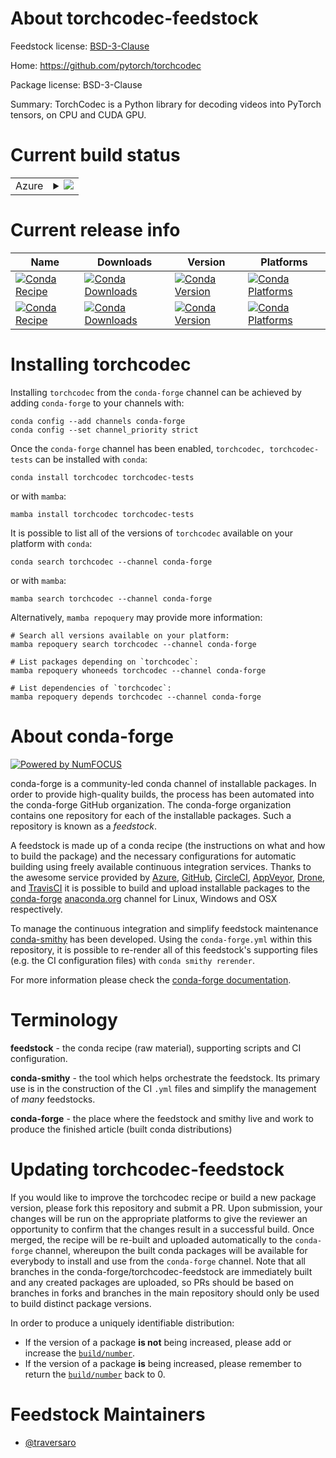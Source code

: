 About torchcodec-feedstock
==========================

Feedstock license: [BSD-3-Clause](https://github.com/conda-forge/torchcodec-feedstock/blob/main/LICENSE.txt)

Home: https://github.com/pytorch/torchcodec

Package license: BSD-3-Clause

Summary: TorchCodec is a Python library for decoding videos into PyTorch tensors, on CPU and CUDA GPU.

Current build status
====================


<table>
    
  <tr>
    <td>Azure</td>
    <td>
      <details>
        <summary>
          <a href="https://dev.azure.com/conda-forge/feedstock-builds/_build/latest?definitionId=25291&branchName=main">
            <img src="https://dev.azure.com/conda-forge/feedstock-builds/_apis/build/status/torchcodec-feedstock?branchName=main">
          </a>
        </summary>
        <table>
          <thead><tr><th>Variant</th><th>Status</th></tr></thead>
          <tbody><tr>
              <td>linux_64_cuda_compiler_version12.6python3.10.____cpython</td>
              <td>
                <a href="https://dev.azure.com/conda-forge/feedstock-builds/_build/latest?definitionId=25291&branchName=main">
                  <img src="https://dev.azure.com/conda-forge/feedstock-builds/_apis/build/status/torchcodec-feedstock?branchName=main&jobName=linux&configuration=linux%20linux_64_cuda_compiler_version12.6python3.10.____cpython" alt="variant">
                </a>
              </td>
            </tr><tr>
              <td>linux_64_cuda_compiler_version12.6python3.11.____cpython</td>
              <td>
                <a href="https://dev.azure.com/conda-forge/feedstock-builds/_build/latest?definitionId=25291&branchName=main">
                  <img src="https://dev.azure.com/conda-forge/feedstock-builds/_apis/build/status/torchcodec-feedstock?branchName=main&jobName=linux&configuration=linux%20linux_64_cuda_compiler_version12.6python3.11.____cpython" alt="variant">
                </a>
              </td>
            </tr><tr>
              <td>linux_64_cuda_compiler_version12.6python3.12.____cpython</td>
              <td>
                <a href="https://dev.azure.com/conda-forge/feedstock-builds/_build/latest?definitionId=25291&branchName=main">
                  <img src="https://dev.azure.com/conda-forge/feedstock-builds/_apis/build/status/torchcodec-feedstock?branchName=main&jobName=linux&configuration=linux%20linux_64_cuda_compiler_version12.6python3.12.____cpython" alt="variant">
                </a>
              </td>
            </tr><tr>
              <td>linux_64_cuda_compiler_version12.6python3.13.____cp313</td>
              <td>
                <a href="https://dev.azure.com/conda-forge/feedstock-builds/_build/latest?definitionId=25291&branchName=main">
                  <img src="https://dev.azure.com/conda-forge/feedstock-builds/_apis/build/status/torchcodec-feedstock?branchName=main&jobName=linux&configuration=linux%20linux_64_cuda_compiler_version12.6python3.13.____cp313" alt="variant">
                </a>
              </td>
            </tr><tr>
              <td>linux_64_cuda_compiler_versionNonepython3.10.____cpython</td>
              <td>
                <a href="https://dev.azure.com/conda-forge/feedstock-builds/_build/latest?definitionId=25291&branchName=main">
                  <img src="https://dev.azure.com/conda-forge/feedstock-builds/_apis/build/status/torchcodec-feedstock?branchName=main&jobName=linux&configuration=linux%20linux_64_cuda_compiler_versionNonepython3.10.____cpython" alt="variant">
                </a>
              </td>
            </tr><tr>
              <td>linux_64_cuda_compiler_versionNonepython3.11.____cpython</td>
              <td>
                <a href="https://dev.azure.com/conda-forge/feedstock-builds/_build/latest?definitionId=25291&branchName=main">
                  <img src="https://dev.azure.com/conda-forge/feedstock-builds/_apis/build/status/torchcodec-feedstock?branchName=main&jobName=linux&configuration=linux%20linux_64_cuda_compiler_versionNonepython3.11.____cpython" alt="variant">
                </a>
              </td>
            </tr><tr>
              <td>linux_64_cuda_compiler_versionNonepython3.12.____cpython</td>
              <td>
                <a href="https://dev.azure.com/conda-forge/feedstock-builds/_build/latest?definitionId=25291&branchName=main">
                  <img src="https://dev.azure.com/conda-forge/feedstock-builds/_apis/build/status/torchcodec-feedstock?branchName=main&jobName=linux&configuration=linux%20linux_64_cuda_compiler_versionNonepython3.12.____cpython" alt="variant">
                </a>
              </td>
            </tr><tr>
              <td>linux_64_cuda_compiler_versionNonepython3.13.____cp313</td>
              <td>
                <a href="https://dev.azure.com/conda-forge/feedstock-builds/_build/latest?definitionId=25291&branchName=main">
                  <img src="https://dev.azure.com/conda-forge/feedstock-builds/_apis/build/status/torchcodec-feedstock?branchName=main&jobName=linux&configuration=linux%20linux_64_cuda_compiler_versionNonepython3.13.____cp313" alt="variant">
                </a>
              </td>
            </tr><tr>
              <td>linux_aarch64_cuda_compiler_version12.6python3.10.____cpython</td>
              <td>
                <a href="https://dev.azure.com/conda-forge/feedstock-builds/_build/latest?definitionId=25291&branchName=main">
                  <img src="https://dev.azure.com/conda-forge/feedstock-builds/_apis/build/status/torchcodec-feedstock?branchName=main&jobName=linux&configuration=linux%20linux_aarch64_cuda_compiler_version12.6python3.10.____cpython" alt="variant">
                </a>
              </td>
            </tr><tr>
              <td>linux_aarch64_cuda_compiler_version12.6python3.11.____cpython</td>
              <td>
                <a href="https://dev.azure.com/conda-forge/feedstock-builds/_build/latest?definitionId=25291&branchName=main">
                  <img src="https://dev.azure.com/conda-forge/feedstock-builds/_apis/build/status/torchcodec-feedstock?branchName=main&jobName=linux&configuration=linux%20linux_aarch64_cuda_compiler_version12.6python3.11.____cpython" alt="variant">
                </a>
              </td>
            </tr><tr>
              <td>linux_aarch64_cuda_compiler_version12.6python3.12.____cpython</td>
              <td>
                <a href="https://dev.azure.com/conda-forge/feedstock-builds/_build/latest?definitionId=25291&branchName=main">
                  <img src="https://dev.azure.com/conda-forge/feedstock-builds/_apis/build/status/torchcodec-feedstock?branchName=main&jobName=linux&configuration=linux%20linux_aarch64_cuda_compiler_version12.6python3.12.____cpython" alt="variant">
                </a>
              </td>
            </tr><tr>
              <td>linux_aarch64_cuda_compiler_version12.6python3.13.____cp313</td>
              <td>
                <a href="https://dev.azure.com/conda-forge/feedstock-builds/_build/latest?definitionId=25291&branchName=main">
                  <img src="https://dev.azure.com/conda-forge/feedstock-builds/_apis/build/status/torchcodec-feedstock?branchName=main&jobName=linux&configuration=linux%20linux_aarch64_cuda_compiler_version12.6python3.13.____cp313" alt="variant">
                </a>
              </td>
            </tr><tr>
              <td>linux_aarch64_cuda_compiler_versionNonepython3.10.____cpython</td>
              <td>
                <a href="https://dev.azure.com/conda-forge/feedstock-builds/_build/latest?definitionId=25291&branchName=main">
                  <img src="https://dev.azure.com/conda-forge/feedstock-builds/_apis/build/status/torchcodec-feedstock?branchName=main&jobName=linux&configuration=linux%20linux_aarch64_cuda_compiler_versionNonepython3.10.____cpython" alt="variant">
                </a>
              </td>
            </tr><tr>
              <td>linux_aarch64_cuda_compiler_versionNonepython3.11.____cpython</td>
              <td>
                <a href="https://dev.azure.com/conda-forge/feedstock-builds/_build/latest?definitionId=25291&branchName=main">
                  <img src="https://dev.azure.com/conda-forge/feedstock-builds/_apis/build/status/torchcodec-feedstock?branchName=main&jobName=linux&configuration=linux%20linux_aarch64_cuda_compiler_versionNonepython3.11.____cpython" alt="variant">
                </a>
              </td>
            </tr><tr>
              <td>linux_aarch64_cuda_compiler_versionNonepython3.12.____cpython</td>
              <td>
                <a href="https://dev.azure.com/conda-forge/feedstock-builds/_build/latest?definitionId=25291&branchName=main">
                  <img src="https://dev.azure.com/conda-forge/feedstock-builds/_apis/build/status/torchcodec-feedstock?branchName=main&jobName=linux&configuration=linux%20linux_aarch64_cuda_compiler_versionNonepython3.12.____cpython" alt="variant">
                </a>
              </td>
            </tr><tr>
              <td>linux_aarch64_cuda_compiler_versionNonepython3.13.____cp313</td>
              <td>
                <a href="https://dev.azure.com/conda-forge/feedstock-builds/_build/latest?definitionId=25291&branchName=main">
                  <img src="https://dev.azure.com/conda-forge/feedstock-builds/_apis/build/status/torchcodec-feedstock?branchName=main&jobName=linux&configuration=linux%20linux_aarch64_cuda_compiler_versionNonepython3.13.____cp313" alt="variant">
                </a>
              </td>
            </tr><tr>
              <td>osx_64_python3.10.____cpython</td>
              <td>
                <a href="https://dev.azure.com/conda-forge/feedstock-builds/_build/latest?definitionId=25291&branchName=main">
                  <img src="https://dev.azure.com/conda-forge/feedstock-builds/_apis/build/status/torchcodec-feedstock?branchName=main&jobName=osx&configuration=osx%20osx_64_python3.10.____cpython" alt="variant">
                </a>
              </td>
            </tr><tr>
              <td>osx_64_python3.11.____cpython</td>
              <td>
                <a href="https://dev.azure.com/conda-forge/feedstock-builds/_build/latest?definitionId=25291&branchName=main">
                  <img src="https://dev.azure.com/conda-forge/feedstock-builds/_apis/build/status/torchcodec-feedstock?branchName=main&jobName=osx&configuration=osx%20osx_64_python3.11.____cpython" alt="variant">
                </a>
              </td>
            </tr><tr>
              <td>osx_64_python3.12.____cpython</td>
              <td>
                <a href="https://dev.azure.com/conda-forge/feedstock-builds/_build/latest?definitionId=25291&branchName=main">
                  <img src="https://dev.azure.com/conda-forge/feedstock-builds/_apis/build/status/torchcodec-feedstock?branchName=main&jobName=osx&configuration=osx%20osx_64_python3.12.____cpython" alt="variant">
                </a>
              </td>
            </tr><tr>
              <td>osx_64_python3.13.____cp313</td>
              <td>
                <a href="https://dev.azure.com/conda-forge/feedstock-builds/_build/latest?definitionId=25291&branchName=main">
                  <img src="https://dev.azure.com/conda-forge/feedstock-builds/_apis/build/status/torchcodec-feedstock?branchName=main&jobName=osx&configuration=osx%20osx_64_python3.13.____cp313" alt="variant">
                </a>
              </td>
            </tr><tr>
              <td>osx_arm64_python3.10.____cpython</td>
              <td>
                <a href="https://dev.azure.com/conda-forge/feedstock-builds/_build/latest?definitionId=25291&branchName=main">
                  <img src="https://dev.azure.com/conda-forge/feedstock-builds/_apis/build/status/torchcodec-feedstock?branchName=main&jobName=osx&configuration=osx%20osx_arm64_python3.10.____cpython" alt="variant">
                </a>
              </td>
            </tr><tr>
              <td>osx_arm64_python3.11.____cpython</td>
              <td>
                <a href="https://dev.azure.com/conda-forge/feedstock-builds/_build/latest?definitionId=25291&branchName=main">
                  <img src="https://dev.azure.com/conda-forge/feedstock-builds/_apis/build/status/torchcodec-feedstock?branchName=main&jobName=osx&configuration=osx%20osx_arm64_python3.11.____cpython" alt="variant">
                </a>
              </td>
            </tr><tr>
              <td>osx_arm64_python3.12.____cpython</td>
              <td>
                <a href="https://dev.azure.com/conda-forge/feedstock-builds/_build/latest?definitionId=25291&branchName=main">
                  <img src="https://dev.azure.com/conda-forge/feedstock-builds/_apis/build/status/torchcodec-feedstock?branchName=main&jobName=osx&configuration=osx%20osx_arm64_python3.12.____cpython" alt="variant">
                </a>
              </td>
            </tr><tr>
              <td>osx_arm64_python3.13.____cp313</td>
              <td>
                <a href="https://dev.azure.com/conda-forge/feedstock-builds/_build/latest?definitionId=25291&branchName=main">
                  <img src="https://dev.azure.com/conda-forge/feedstock-builds/_apis/build/status/torchcodec-feedstock?branchName=main&jobName=osx&configuration=osx%20osx_arm64_python3.13.____cp313" alt="variant">
                </a>
              </td>
            </tr>
          </tbody>
        </table>
      </details>
    </td>
  </tr>
</table>

Current release info
====================

| Name | Downloads | Version | Platforms |
| --- | --- | --- | --- |
| [![Conda Recipe](https://img.shields.io/badge/recipe-torchcodec-green.svg)](https://anaconda.org/conda-forge/torchcodec) | [![Conda Downloads](https://img.shields.io/conda/dn/conda-forge/torchcodec.svg)](https://anaconda.org/conda-forge/torchcodec) | [![Conda Version](https://img.shields.io/conda/vn/conda-forge/torchcodec.svg)](https://anaconda.org/conda-forge/torchcodec) | [![Conda Platforms](https://img.shields.io/conda/pn/conda-forge/torchcodec.svg)](https://anaconda.org/conda-forge/torchcodec) |
| [![Conda Recipe](https://img.shields.io/badge/recipe-torchcodec--tests-green.svg)](https://anaconda.org/conda-forge/torchcodec-tests) | [![Conda Downloads](https://img.shields.io/conda/dn/conda-forge/torchcodec-tests.svg)](https://anaconda.org/conda-forge/torchcodec-tests) | [![Conda Version](https://img.shields.io/conda/vn/conda-forge/torchcodec-tests.svg)](https://anaconda.org/conda-forge/torchcodec-tests) | [![Conda Platforms](https://img.shields.io/conda/pn/conda-forge/torchcodec-tests.svg)](https://anaconda.org/conda-forge/torchcodec-tests) |

Installing torchcodec
=====================

Installing `torchcodec` from the `conda-forge` channel can be achieved by adding `conda-forge` to your channels with:

```
conda config --add channels conda-forge
conda config --set channel_priority strict
```

Once the `conda-forge` channel has been enabled, `torchcodec, torchcodec-tests` can be installed with `conda`:

```
conda install torchcodec torchcodec-tests
```

or with `mamba`:

```
mamba install torchcodec torchcodec-tests
```

It is possible to list all of the versions of `torchcodec` available on your platform with `conda`:

```
conda search torchcodec --channel conda-forge
```

or with `mamba`:

```
mamba search torchcodec --channel conda-forge
```

Alternatively, `mamba repoquery` may provide more information:

```
# Search all versions available on your platform:
mamba repoquery search torchcodec --channel conda-forge

# List packages depending on `torchcodec`:
mamba repoquery whoneeds torchcodec --channel conda-forge

# List dependencies of `torchcodec`:
mamba repoquery depends torchcodec --channel conda-forge
```


About conda-forge
=================

[![Powered by
NumFOCUS](https://img.shields.io/badge/powered%20by-NumFOCUS-orange.svg?style=flat&colorA=E1523D&colorB=007D8A)](https://numfocus.org)

conda-forge is a community-led conda channel of installable packages.
In order to provide high-quality builds, the process has been automated into the
conda-forge GitHub organization. The conda-forge organization contains one repository
for each of the installable packages. Such a repository is known as a *feedstock*.

A feedstock is made up of a conda recipe (the instructions on what and how to build
the package) and the necessary configurations for automatic building using freely
available continuous integration services. Thanks to the awesome service provided by
[Azure](https://azure.microsoft.com/en-us/services/devops/), [GitHub](https://github.com/),
[CircleCI](https://circleci.com/), [AppVeyor](https://www.appveyor.com/),
[Drone](https://cloud.drone.io/welcome), and [TravisCI](https://travis-ci.com/)
it is possible to build and upload installable packages to the
[conda-forge](https://anaconda.org/conda-forge) [anaconda.org](https://anaconda.org/)
channel for Linux, Windows and OSX respectively.

To manage the continuous integration and simplify feedstock maintenance
[conda-smithy](https://github.com/conda-forge/conda-smithy) has been developed.
Using the ``conda-forge.yml`` within this repository, it is possible to re-render all of
this feedstock's supporting files (e.g. the CI configuration files) with ``conda smithy rerender``.

For more information please check the [conda-forge documentation](https://conda-forge.org/docs/).

Terminology
===========

**feedstock** - the conda recipe (raw material), supporting scripts and CI configuration.

**conda-smithy** - the tool which helps orchestrate the feedstock.
                   Its primary use is in the construction of the CI ``.yml`` files
                   and simplify the management of *many* feedstocks.

**conda-forge** - the place where the feedstock and smithy live and work to
                  produce the finished article (built conda distributions)


Updating torchcodec-feedstock
=============================

If you would like to improve the torchcodec recipe or build a new
package version, please fork this repository and submit a PR. Upon submission,
your changes will be run on the appropriate platforms to give the reviewer an
opportunity to confirm that the changes result in a successful build. Once
merged, the recipe will be re-built and uploaded automatically to the
`conda-forge` channel, whereupon the built conda packages will be available for
everybody to install and use from the `conda-forge` channel.
Note that all branches in the conda-forge/torchcodec-feedstock are
immediately built and any created packages are uploaded, so PRs should be based
on branches in forks and branches in the main repository should only be used to
build distinct package versions.

In order to produce a uniquely identifiable distribution:
 * If the version of a package **is not** being increased, please add or increase
   the [``build/number``](https://docs.conda.io/projects/conda-build/en/latest/resources/define-metadata.html#build-number-and-string).
 * If the version of a package **is** being increased, please remember to return
   the [``build/number``](https://docs.conda.io/projects/conda-build/en/latest/resources/define-metadata.html#build-number-and-string)
   back to 0.

Feedstock Maintainers
=====================

* [@traversaro](https://github.com/traversaro/)

